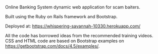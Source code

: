 Online Banking System dynamic web application for scam baiters.

Built using the Ruby on Rails framework and Bootstrap.


Deployed at: https://whispering-savannah-10330.herokuapp.com/

All the code has borrowed ideas from the recommended training videos. 
CSS and HTML code are based on Bootstrap examples on https://getbootstrap.com/docs/4.5/examples/.
